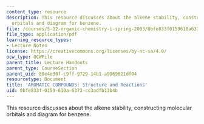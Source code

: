 ```yaml
---
content_type: resource
description: This resource discusses about the alkene stability, constructing molecular
  orbitals and diagram for benzene.
file: /courses/5-12-organic-chemistry-i-spring-2003/0bfe833f0159610a6373cc3adfb13b4b_13.pdf
file_type: application/pdf
learning_resource_types:
- Lecture Notes
license: https://creativecommons.org/licenses/by-nc-sa/4.0/
ocw_type: OCWFile
parent_title: Lecture Handouts
parent_type: CourseSection
parent_uid: 88e4e30f-c9ff-9729-14b1-a9069821df04
resourcetype: Document
title: 'AROMATIC COMPOUNDS: Structure and Reactions'
uid: 0bfe833f-0159-610a-6373-cc3adfb13b4b
---
```

This resource discusses about the alkene stability, constructing molecular orbitals and diagram for benzene.